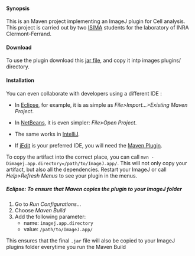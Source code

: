 #### Synopsis
This is an Maven project implementing an ImageJ plugin for Cell analysis. This project is carried out by two [ISIMA](http://www.isima.fr) students for the laboratory of INRA Clermont-Ferrand.

#### Download 
To use the plugin download this [jar file](docs/), and copy it intp images plugins/ directory.

#### Installation 

You can even collaborate with developers using a
different IDE :

* In [Eclipse](http://eclipse.org), for example, it is as simple as
  _File&gt;Import...&gt;Existing Maven Project_.

* In [NetBeans](http://netbeans.org), it is even simpler:
  _File&gt;Open Project_.

* The same works in [IntelliJ](http://jetbrains.net).

* If [jEdit](http://jedit.org) is your preferred IDE, you will need the
  [Maven Plugin](http://plugins.jedit.org/plugins/?MavenPlugin).
  

To copy the artifact into the correct place, you can call
`mvn -Dimagej.app.directory=/path/to/ImageJ.app/`.
This will not only copy your artifact, but also all the dependencies. Restart
your ImageJ or call *Help>Refresh Menus* to see your plugin in the menus.


##### Eclipse: To ensure that Maven copies the plugin to your ImageJ folder

1. Go to _Run Configurations..._
2. Choose _Maven Build_
3. Add the following parameter:
    - name: `imagej.app.directory`
    - value: `/path/to/ImageJ.app/`

This ensures that the final `.jar` file will also be copied to your ImageJ
plugins folder everytime you run the Maven Build
